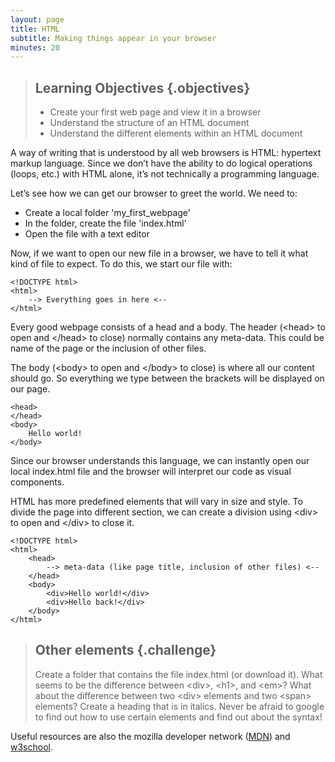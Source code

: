 ```yaml
---
layout: page
title: HTML
subtitle: Making things appear in your browser
minutes: 20
---
```


> ## Learning Objectives {.objectives}
>
> * Create your first web page and view it in a browser
> * Understand the structure of an HTML document
> * Understand the different elements within an HTML document

A way of writing that is understood by all web browsers is HTML:
hypertext markup language. Since we don’t have the ability to do
logical operations (loops, etc.) with HTML alone, it’s
not technically a programming language.

Let’s see how we can get our browser to greet the world.
We need to:

* Create a local folder 'my_first_webpage'
* In the folder, create the file 'index.html'
* Open the file with a text editor

Now, if we want to open our new file in a browser, we have to tell it what kind of
file to expect. To do this, we start our file with:

~~~ {.html}
<!DOCTYPE html>
<html>
	--> Everything goes in here <--
</html>
~~~

Every good webpage consists of a head and a body.
The header (&lt;head&gt; to open and &lt;/head&gt; to close) normally
contains any meta-data. This could be name of the page or
the inclusion of other files.

The body (&lt;body&gt; to open and &lt;/body&gt; to close) is where all our content
should go. So everything we type between the brackets will be displayed
on our page.

~~~ {.html}
<head>
</head>
<body>
	Hello world!
</body>
~~~

Since our browser understands this language, we can instantly
open our local index.html file and the browser will interpret our
code as visual components.

HTML has more predefined elements that will vary in size and style.
To divide the page into different section, we can create a division
using &lt;div&gt; to open and &lt;/div&gt; to close it.

~~~ {.html}
<!DOCTYPE html>
<html>
	<head>
		--> meta-data (like page title, inclusion of other files) <--
	</head>
	<body>
		<div>Hello world!</div>
		<div>Hello back!</div>
	</body>
</html>
~~~

> ## Other elements {.challenge}
>
> Create a folder that contains the file index.html (or download it).
> What seems to be the difference between &lt;div&gt;, &lt;h1&gt;, and &lt;em&gt;?
> What about the difference between two &lt;div&gt; elements and two &lt;span&gt; elements?
> Create a heading that is in italics. Never be afraid to google to find out how to use certain elements and find out about the syntax!

Useful resources are also the mozilla developer network ([MDN](https://developer.mozilla.org/en-US/)) and [w3school](http://www.w3schools.com).
